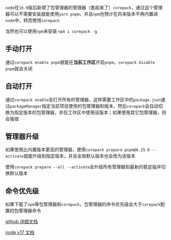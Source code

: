 `node`在`16.9`版后新增了包管理器的管理器（套起来了）`corepack`，通过这个管理器可以不需要安装就能使用`yarn pnpm`，并且`npm`也预计在将来版本不再内置进`node`中，转而使用`corepack`

当然也可以使用`npm`来安装 `npm i corepack -g`

## 手动打开

通过`corepack enable pnpm`就能在**当前工作区**开启`pnpm`，`corepack disable pnpm`就会关闭

## 自动打开

通过`corepack enable`会打开所有的管理器，这样需要工作区中的`package.json`通过`packageManager`指定当前项目使用的包管理器和版本，然后`corepack`会自动切换为指定版本的包管理器，并在工作区中使用该版本；如果使用其它包管理器，则会报错

## 管理器升级

如果使用比内置版本更高的管理器，使用`corepack prepare pnpm@6.25.0 --activate`就能升级到指定版本，并且全局默认版本也会改为该版本

使用`corepack prepare --all --activate`会升级所有管理器到最新的稳定版并切换默认版本

## 命令优先级

如果下载了`npm`等包管理器和`corepack`，包管理器的命令优先级会大于`corepack`配置的包管理器命令



[github 详细文档](https://github.com/nodejs/corepack)

[node v17 文档](https://nodejs.org/api/corepack.html#corepack)